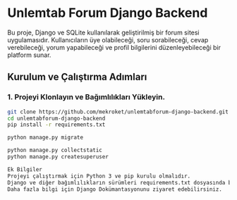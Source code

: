 # Unlemtab Forum Django Backend

Bu proje, Django ve SQLite kullanılarak geliştirilmiş bir forum sitesi uygulamasıdır. Kullanıcıların üye olabileceği, soru sorabileceği, cevap verebileceği, yorum yapabileceği ve profil bilgilerini düzenleyebileceği bir platform sunar.

## Kurulum ve Çalıştırma Adımları

### 1. Projeyi Klonlayın ve Bağımlılıkları Yükleyin.

```bash
git clone https://github.com/mekroket/unlemtabforum-django-backend.git
cd unlemtabforum-django-backend
pip install -r requirements.txt

python manage.py migrate

python manage.py collectstatic
python manage.py createsuperuser

Ek Bilgiler
Projeyi çalıştırmak için Python 3 ve pip kurulu olmalıdır.
Django ve diğer bağımlılıkların sürümleri requirements.txt dosyasında belirtilmiştir.
Daha fazla bilgi için Django Dokümantasyonunu ziyaret edebilirsiniz.
